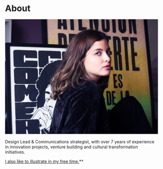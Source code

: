 # About

![](../images/jimena.jpg)

Design Lead & Communications strategist, with over 7 years of experience in innovation projects, venture building and cultural transformation initiatives.

[I also like to illustrate in my free time.](https://www.jimenasalinas.com)**
